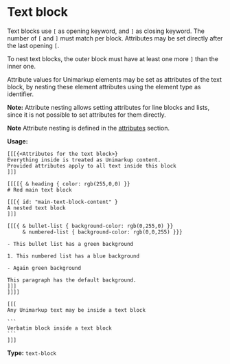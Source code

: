# Text block

Text blocks use `[` as opening keyword, and `]` as closing keyword.
The number of `[` and `]` must match per block.
Attributes may be set directly after the last opening `[`.

To nest text blocks, the outer block must have at least one more `]` than the inner one.

Attribute values for Unimarkup elements may be set as attributes of the text block,
by nesting these element attributes using the element type as identifier.

**Note:** Attribute nesting allows setting attributes for line blocks and lists, since it is not possible to set attributes for them directly.

**Note** Attribute nesting is defined in the [attributes](/markup/decorators/attributes.md) section.

**Usage:**

````
[[[{<Attributes for the text block>}
Everything inside is treated as Unimarkup content.
Provided attributes apply to all text inside this block
]]]

[[[[{ & heading { color: rgb(255,0,0) }}
# Red main text block

[[[{ id: "main-text-block-content" }
A nested text block
]]]

[[[{ & bullet-list { background-color: rgb(0,255,0) }}
     & numbered-list { background-color: rgb(0,0,255) }}}

- This bullet list has a green background

1. This numbered list has a blue background

- Again green background

This paragraph has the default background.
]]]
]]]]

[[[
Any Unimarkup text may be inside a text block

```
Verbatim block inside a text block
```
]]]
````

**Type:** `text-block`
